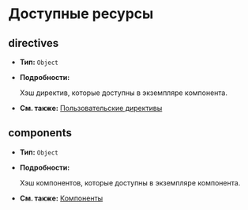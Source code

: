 # Доступные ресурсы

## directives

- **Тип:** `Object`

- **Подробности:**

  Хэш директив, которые доступны в экземпляре компонента.

- **См. также:** [Пользовательские директивы](../guide/custom-directive.md)

## components

- **Тип:** `Object`

- **Подробности:**

  Хэш компонентов, которые доступны в экземпляре компонента.

- **См. также:** [Компоненты](../guide/component-basics.md)
